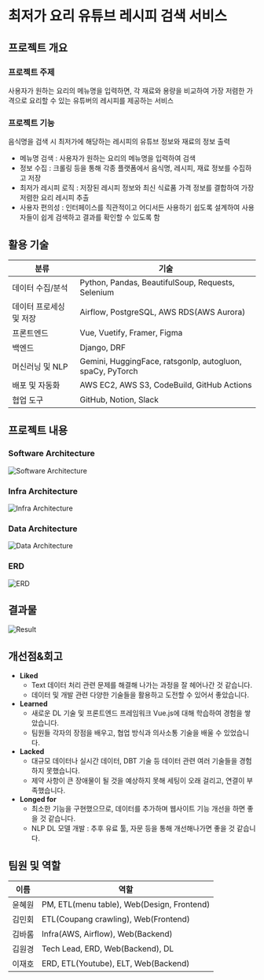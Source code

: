 # 최저가 요리 유튜브 레시피 검색 서비스

## 프로젝트 개요
### 프로젝트 주제
사용자가 원하는 요리의 메뉴명을 입력하면, 각 재료와 용량을 비교하여 가장 저렴한 가격으로 요리할 수 있는 유튜버의 레시피를 제공하는 서비스
### 프로젝트 기능
음식명을 검색 시 최저가에 해당하는 레시피의 유튜브 정보와 재료의 정보 출력
- 메뉴명 검색 : 사용자가 원하는 요리의 메뉴명을 입력하여 검색
- 정보 수집 : 크롤링 등을 통해 각종 플랫폼에서 음식명, 레시피, 재료 정보를 수집하고 저장
- 최저가 레시피 로직 : 저장된 레시피 정보와 최신 식료품 가격 정보를 결합하여 가장 저렴한 요리 레시피 추출
- 사용자 편의성 : 인터페이스를 직관적이고 어디서든 사용하기 쉽도록 설계하여 사용자들이 쉽게 검색하고 결과를 확인할 수 있도록 함

## 활용 기술
| 분류 | 기술 |
| --- | --- |
| 데이터 수집/분석 | Python, Pandas, BeautifulSoup, Requests, Selenium |
| 데이터 프로세싱 및 저장 | Airflow, PostgreSQL, AWS RDS(AWS Aurora) |
| 프론트엔드 | Vue, Vuetify, Framer, Figma |
| 백엔드 | Django, DRF |
| 머신러닝 및 NLP | Gemini, HuggingFace, ratsgonlp, autogluon, spaCy, PyTorch |
| 배포 및 자동화 | AWS EC2, AWS S3, CodeBuild, GitHub Actions |
| 협업 도구 | GitHub, Notion, Slack |

## 프로젝트 내용
### Software Architecture
![Software Architecture](/the-cheapest-youtube-recipe/img/sw_archi.drawio.png)

### Infra Architecture
![Infra Architecture](/the-cheapest-youtube-recipe/img/final_infra.drawio.png)

### Data Architecture
![Data Architecture](/the-cheapest-youtube-recipe/img/data_pipeline.drawio.png)

### ERD
![ERD](/the-cheapest-youtube-recipe/img/service_erd.drawio.png)

## 결과물
![Result](/the-cheapest-youtube-recipe/img/project_result.png)

## 개선점&회고
- **Liked**
    - Text 데이터 처리 관련 문제를 해결해 나가는 과정을 잘 헤어나간 것 같습니다.
    - 데이터 및 개발 관련 다양한 기술들을 활용하고 도전할 수 있어서 좋았습니다.
- **Learned**
    - 새로운 DL 기술 및 프론트엔드 프레임워크 Vue.js에 대해 학습하여 경험을 쌓았습니다.
    - 팀원들 각자의 장점을 배우고, 협업 방식과 의사소통 기술을 배울 수 있었습니다.
- **Lacked**
    - 대규모 데이터나 실시간 데이터, DBT 기술 등 데이터 관련 여러 기술들을 경험하지 못했습니다.
    - 제약 사항이 큰 장애물이 될 것을 예상하지 못해 세팅이 오래 걸리고, 연결이 부족했습니다.
- **Longed for**
    - 최소한 기능을 구현했으므로, 데이터를 추가하며 웹사이트 기능 개선을 하면 좋을 것 같습니다.
    - NLP DL 모델 개발 : 추후 유료 툴, 자문 등을 통해 개선해나가면 좋을 것 같습니다.

## 팀원 및 역할

| 이름 | 역할 |
| --- | --- |
| 윤혜원 | PM, ETL(menu table), Web(Design, Frontend) |
| 김민회 | ETL(Coupang crawling), Web(Frontend) |
| 김바롬 | Infra(AWS, Airflow), Web(Backend) |
| 김원경 | Tech Lead, ERD, Web(Backend), DL |
| 이재호 | ERD, ETL(Youtube), ELT, Web(Backend) |